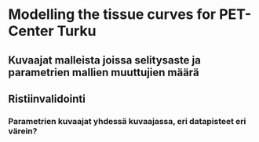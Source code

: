 # Modelling the tissue curves for PET-Center Turku

## Kuvaajat malleista joissa selitysaste ja parametrien mallien muuttujien määrä

## Ristiinvalidointi

### Parametrien kuvaajat yhdessä kuvaajassa, eri datapisteet eri värein?

